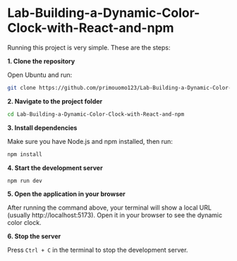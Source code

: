 # Lab-Building-a-Dynamic-Color-Clock-with-React-and-npm

Running this project is very simple. These are the steps:

**1. Clone the repository**

Open Ubuntu and run:

```bash
git clone https://github.com/primouomo123/Lab-Building-a-Dynamic-Color-Clock-with-React-and-npm.git
```

**2. Navigate to the project folder**

```bash
cd Lab-Building-a-Dynamic-Color-Clock-with-React-and-npm
```

**3. Install dependencies**

Make sure you have Node.js and npm installed, then run:

```bash
npm install
```

**4. Start the development server**

```bash
npm run dev
```

**5. Open the application in your browser**

After running the command above, your terminal will show a local URL (usually http://localhost:5173). Open it in your browser to see the dynamic color clock.

**6. Stop the server**

Press `Ctrl + C` in the terminal to stop the development server.
